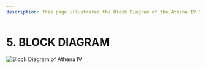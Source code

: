 ```yaml
---
description: This page illustrates the Block Diagram of the Athena IV SBC.
---
```


# 5. BLOCK DIAGRAM

![Block Diagram of Athena IV](broken-reference)
